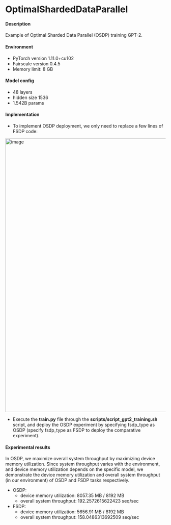 # OptimalShardedDataParallel

#### Description

Example of Optimal Sharded Data Parallel (OSDP) training GPT-2.

#### Environment

- PyTorch version 1.11.0+cu102
- Fairscale version 0.4.5
- Memory limit: 8 GB

#### Model config

- 48 layers
- hidden size 1536
- 1.542B params

#### Implementation

- To implement OSDP deployment, we only need to replace a few lines of FSDP code: 
<img width="858" alt="image" src="https://user-images.githubusercontent.com/85312798/169662228-b6afe5ec-5d56-4aa7-92dd-6e6c12af456f.png">

- Execute the  **train.py**  file through the  **scripts/script_gpt2_training.sh**  script, and deploy the OSDP experiment by specifying fsdp_type as OSDP (specify fsdp_type as FSDP to deploy the comparative experiment).

#### Experimental results

In OSDP, we maximize overall system throughput by maximizing device memory utilization. Since system throughput varies with the environment, and device memory utilization depends on the specific model, we demonstrate the device memory utilization and overall system throughput (in our environment) of OSDP and FSDP tasks respectively.

- OSDP: 
  - device memory utilization: 8057.35 MB / 8192 MB  
  - overall system throughput: 192.2572615622423 seq/sec
- FSDP:
  - device memory utilization: 5656.91 MB / 8192 MB  
  - overall system throughput: 158.0486313692509 seq/sec
